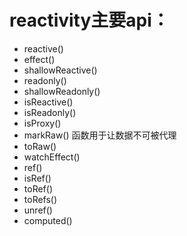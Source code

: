 # reactivity主要api：
- reactive()
- effect()
- shallowReactive()
- readonly()
- shallowReadonly()
- isReactive()
- isReadonly()
- isProxy()
- markRaw()              函数用于让数据不可被代理
- toRaw()
- watchEffect()
- ref()
- isRef()
- toRef()
- toRefs()
- unref()
- computed()
